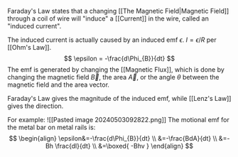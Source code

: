 Faraday's Law states that a changing [[The Magnetic Field|Magnetic Field]] through a coil of wire will "induce" a [[Current]] in the wire, called an "induced current".

The induced current is actually caused by an induced emf $\epsilon$. $I = \epsilon / R$ per [[Ohm's Law]].
$$
\epsilon = -\frac{d\Phi_{B}}{dt}
$$
The emf is generated by changing the [[Magnetic Flux]], which is done by changing the magnetic field $\vec{B}$, the area $\vec{A}$, or the angle $\theta$ between the magnetic field and the area vector.

Faraday's Law gives the magnitude of the induced emf, while [[Lenz's Law]] gives the direction.

For example:
![[Pasted image 20240503092822.png]]
The motional emf for the metal bar on metal rails is:
$$
\begin{align}
\epsilon&=-\frac{d\Phi_{B}}{dt} \\
&=-\frac{BdA}{dt} \\
&=-Bh \frac{dl}{dt} \\
&=\boxed{ -Bhv }
\end{align}
$$
